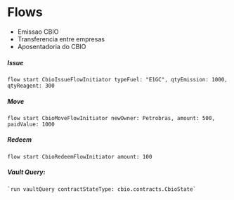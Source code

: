 # Flows
 - Emissao CBIO
 - Transferencia entre empresas
 - Aposentadoria do CBIO

##### Issue

    flow start CbioIssueFlowInitiator typeFuel: "E1GC", qtyEmission: 1000, qtyReagent: 300
    
##### Move

    flow start CbioMoveFlowInitiator newOwner: Petrobras, amount: 500, paidValue: 1000

##### Redeem

    flow start CbioRedeemFlowInitiator amount: 100
    
    
##### Vault Query:

    `run vaultQuery contractStateType: cbio.contracts.CbioState`